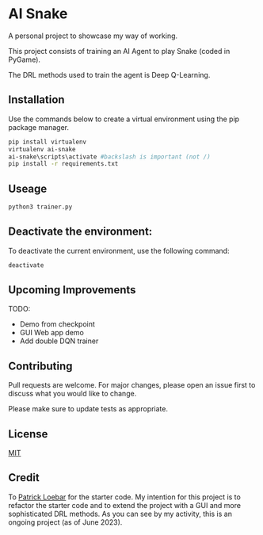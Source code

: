 # AI Snake

A personal project to showcase my way of working.

This project consists of training an AI Agent to play Snake (coded in PyGame).

The DRL methods used to train the agent is Deep Q-Learning.

## Installation

Use the commands below to create a virtual environment using the pip package manager.

```bash
pip install virtualenv
virtualenv ai-snake
ai-snake\scripts\activate #backslash is important (not /)
pip install -r requirements.txt
```
## Useage

```python
python3 trainer.py
```

## Deactivate the environment:

To deactivate the current environment, use the following command:
```python
deactivate
```

## Upcoming Improvements

TODO:
- Demo from checkpoint
- GUI Web app demo
- Add double DQN trainer

## Contributing

Pull requests are welcome. For major changes, please open an issue first
to discuss what you would like to change.

Please make sure to update tests as appropriate.

## License

[MIT](https://choosealicense.com/licenses/mit/)

## Credit

To [Patrick Loebar](https://github.com/patrickloeber) for the starter code. My intention for this project is to refactor the starter code and to extend the project with a GUI and more sophisticated DRL methods. As you can see by my activity, this is an ongoing project (as of June 2023).